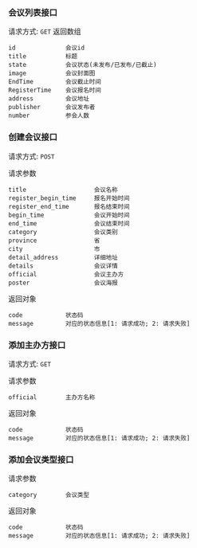 ### 会议列表接口
请求方式: `GET`
返回数组

```
id 				会议id
title  			标题
state  			会议状态(未发布/已发布/已截止)
image 			会议封面图
EndTime			会议截止时间
RegisterTime 	会议报名时间
address 		会议地址
publisher 		会议发布者
number 			参会人数
```

### 创建会议接口
请求方式: `POST`

请求参数

```
title                   会议名称
register_begin_time     报名开始时间
register_end_time       报名结束时间
begin_time              会议开始时间
end_time                会议结束时间
category                会议类别
province                省
city                    市
detail_address          详细地址
details                 会议详情
official                会议主办方
poster                  会议海报
```

返回对象

```
code            状态码
message         对应的状态信息[1: 请求成功; 2: 请求失败]
```

### 添加主办方接口
请求方式: `GET`

请求参数

```
official        主办方名称
```

返回对象

```
code            状态码
message         对应的状态信息[1: 请求成功; 2: 请求失败]
```

### 添加会议类型接口

请求参数

```
category        会议类型
```

返回对象

```
code            状态码
message         对应的状态信息[1: 请求成功; 2: 请求失败]
```


















